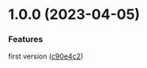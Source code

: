 # 1.0.0 (2023-04-05)


### Features

first version ([c90e4c2](https://github.com/slothkit/eslint-config/commit/c90e4c22d9602904cb0f6d1bcbfa3f7e563d267d))



